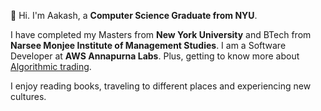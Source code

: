 👋 Hi. I'm Aakash, a **Computer Science Graduate from NYU**.

I have completed my Masters from **New York University** and BTech from **Narsee Monjee Institute of Management Studies**. I am a Software Developer at **AWS Annapurna Labs**. Plus, getting to know more about [Algorithmic trading](https://www.youtube.com/watch?v=xfzGZB4HhEE&ab_channel=freeCodeCamp.org).

I enjoy reading books, traveling to different places and experiencing new cultures.